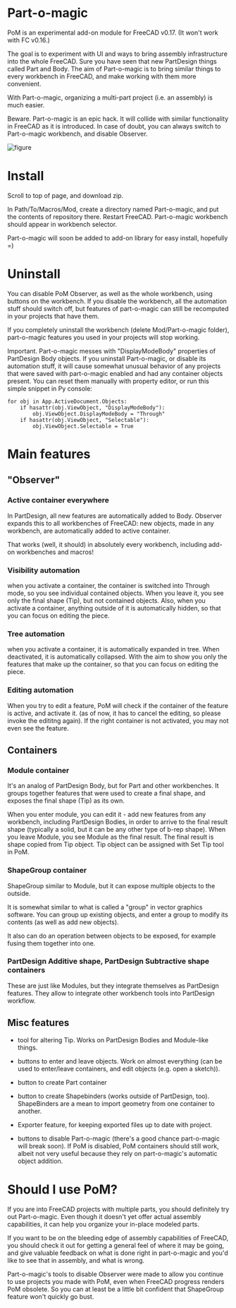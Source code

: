 # Part-o-magic
PoM is an experimental add-on module for FreeCAD v0.17. (It won't work with FC v0.16.)

The goal is to experiment with UI and ways to bring assembly infrastructure into the whole FreeCAD. Sure you have seen that new PartDesign things called Part and Body. The aim of Part-o-magic is to bring similar things to every workbench in FreeCAD, and make working with them more convenient.

With Part-o-magic, organizing a multi-part project (i.e. an assembly) is much easier.

Beware. Part-o-magic is an epic hack. It will collide with similar functionality in FreeCAD as it is introduced. In case of doubt, you can always switch to Part-o-magic workbench, and disable Observer.

![figure](https://raw.githubusercontent.com/wiki/DeepSOIC/Part-o-magic/pictures/rotating-plate.png)

# Install
Scroll to top of page, and download zip.

In Path/To/Macros/Mod, create a directory named Part-o-magic, and put the contents of repository there. Restart FreeCAD. Part-o-magic workbench should appear in workbench selector.

Part-o-magic will soon be added to add-on library for easy install, hopefully =)

# Uninstall

You can disable PoM Observer, as well as the whole workbench, using buttons on the workbench. If you disable the workbench, all the automation stuff should switch off, but features of part-o-magic can still be recomputed in your projects that have them.

If you completely uninstall the workbench (delete Mod/Part-o-magic folder), part-o-magic features you used in your projects will stop working.

Important. Part-o-magic messes with "DisplayModeBody" properties of PartDesign Body objects. If you uninstall Part-o-magic, or disable its automation stuff, it will cause somewhat unusual behavior of any projects that were saved with part-o-magic enabled and had any container objects present. You can reset them manually with property editor, or run this simple snippet in Py console:

    for obj in App.ActiveDocument.Objects:
        if hasattr(obj.ViewObject, "DisplayModeBody"):
            obj.ViewObject.DisplayModeBody = "Through"
        if hasattr(obj.ViewObject, "Selectable"):
            obj.ViewObject.Selectable = True

# Main features

## "Observer"

### Active container everywhere
In PartDesign, all new features are automatically added to Body. Observer expands this to all workbenches of FreeCAD: new objects, made in any workbench, are automatically added to active container. 

That works (well, it should) in absolutely every workbench, including add-on workbenches and macros!

### Visibility automation
when you activate a container, the container is switched into Through mode, so you see individual contained objects. When you leave it, you see only the final shape (Tip), but not contained objects. Also, when you activate a container, anything outside of it is automatically hidden, so that you can focus on editing the piece.

### Tree automation
when you activate a container, it is automatically expanded in tree. When deactivated, it is automatically collapsed. With the aim to show you only the features that make up the container, so that you can focus on editing the piece.

### Editing automation
When you try to edit a feature, PoM will check if the container of the feature is active, and activate it. (as of now, it has to cancel the editing, so please invoke the edititng again). If the right container is not activated, you may not even see the feature.

## Containers

### Module container
It's an analog of PartDesign Body, but for Part and other workbenches. It groups together features that were used to create a final shape, and exposes the final shape (Tip) as its own. 

When you enter module, you can edit it - add new features from any workbench, including PartDesign Bodies, in order to arrive to the final result shape (typically a solid, but it can be any other type of b-rep shape). When you leave Module, you see Module as the final result. The final result is shape copied from Tip object. Tip object can be assigned with Set Tip tool in PoM.

### ShapeGroup container 
ShapeGroup similar to Module, but it can expose multiple objects to the outside. 

It is somewhat similar to what is called a "group" in vector graphics software. You can group up existing objects, and enter a group to modify its contents (as well as add new objects).

It also can do an operation between objects to be exposed, for example fusing them together into one.

### PartDesign Additive shape, PartDesign Subtractive shape containers
These are just like Modules, but they integrate themselves as PartDesign features. They allow to integrate other workbench tools into PartDesign workflow.

## Misc features

* tool for altering Tip. Works on PartDesign Bodies and Module-like things.

* buttons to enter and leave objects. Work on almost everything (can be used to enter/leave containers, and edit objects (e.g. open a sketch)).

* button to create Part container

* button to create Shapebinders (works outside of PartDesign, too). ShapeBinders are a mean to import geometry from one container to another.

* Exporter feature, for keeping exported files up to date with project.

* buttons to disable Part-o-magic (there's a good chance part-o-magic will break soon). If PoM is disabled, PoM containers should still work, albeit not very useful because they rely on part-o-magic's automatic object addition.

# Should I use PoM?

If you are into FreeCAD projects with multiple parts, you should definitely try out Part-o-magic. Even though it doesn't yet offer actual assembly capabilities, it can help you organize your in-place modeled parts.

If you want to be on the bleeding edge of assembly capabilities of FreeCAD, you should check it out for getting a general feel of where it may be going, and give valuable feedback on what is done right in part-o-magic and you'd like to see that in assembly, and what is wrong.

Part-o-magic's tools to disable Observer were made to allow you continue to use projects you made with PoM, even when FreeCAD progress renders PoM obsolete. So you can at least be a little bit confident that ShapeGroup feature won't quickly go bust.